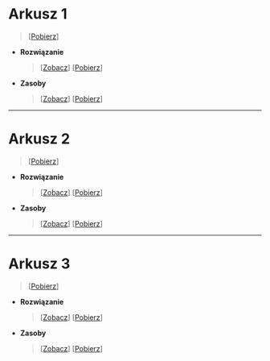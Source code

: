# **Arkusz 1**

> [<a href="https://minhaskamal.github.io/DownGit/#/home?url=https://github.com/Guliveer/INF.03_2023-odpowiedzi/tree/main/Arkusz%201" target="_blank">Pobierz</a>]

- **Rozwiązanie**

  > [[Zobacz](Arkusz%201/rozwiązanie)] [<a href="https://minhaskamal.github.io/DownGit/#/home?url=https://github.com/Guliveer/INF.03_2023-odpowiedzi/tree/main/Arkusz%201/rozwiazanie" target="_blank">Pobierz</a>]

- **Zasoby**
  > [[Zobacz](Arkusz%201/zasoby)] [<a href="https://github.com/Guliveer/INF.03_2023-odpowiedzi/tree/main/Arkusz%201/zasoby" target="_blank">Pobierz</a>]

---

# **Arkusz 2**

> [<a href="https://minhaskamal.github.io/DownGit/#/home?url=https://github.com/Guliveer/INF.03_2023-odpowiedzi/tree/main/Arkusz%202" target="_blank">Pobierz</a>]

- **Rozwiązanie**

  > [[Zobacz](Arkusz%202/rozwiązanie)] [<a href="https://minhaskamal.github.io/DownGit/#/home?url=https://github.com/Guliveer/INF.03_2023-odpowiedzi/tree/main/Arkusz%202/rozwiazanie" target="_blank">Pobierz</a>]

- **Zasoby**
  > [[Zobacz](Arkusz%202/zasoby)] [<a href="https://minhaskamal.github.io/DownGit/#/home?url=https://github.com/Guliveer/INF.03_2023-odpowiedzi/tree/main/Arkusz%202/zasoby" target="_blank">Pobierz</a>]

---

# Arkusz 3

> [<a href="https://minhaskamal.github.io/DownGit/#/home?url=https://github.com/Guliveer/INF.03_2023-odpowiedzi/tree/main/Arkusz%203" target="_blank">Pobierz</a>]

- **Rozwiązanie**

  > [[Zobacz](Arkusz%203/rozwiązanie)] [<a href="https://minhaskamal.github.io/DownGit/#/home?url=https://github.com/Guliveer/INF.03_2023-odpowiedzi/tree/main/Arkusz%203/rozwiazanie" target="_blank">Pobierz</a>]

- **Zasoby**
  > [[Zobacz](Arkusz%203/zasoby)] [<a href="https://minhaskamal.github.io/DownGit/#/home?url=https://github.com/Guliveer/INF.03_2023-odpowiedzi/tree/main/Arkusz%203/zasoby" target="_blank">Pobierz</a>]
